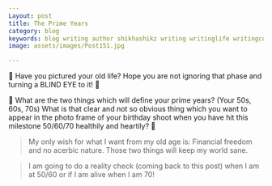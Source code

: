 ```yaml
---
Layout: post
title: The Prime Years
category: blog
keywords: blog writing author shikhashikz writing writinglife writingcommunity dailyblogpost dailyblogpostchallenge 
image: assets/images/Post151.jpg

---
```

👵 Have you pictured your old life? Hope you are not ignoring that phase and turning a BLIND EYE to it! 👵

🥌 What are the two things which will define your prime years? (Your 50s, 60s, 70s) What is that clear and not so obvious thing which you want to appear in the photo frame of your birthday shoot when you have hit this milestone 50/60/70 healthily and heartily? 🎷

>My only wish for what I want from my old age is: Financial freedom and no acerbic nature. Those two things will keep my world sane. 
>

>I am going to do a reality check (coming back to this post) when I am at 50/60 or if I am alive when I am 70!
>

